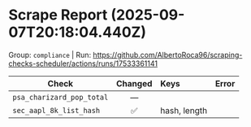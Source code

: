 # Scrape Report (2025-09-07T20:18:04.440Z)

Group: `compliance`  |  Run: https://github.com/AlbertoRoca96/scraping-checks-scheduler/actions/runs/17533361141

| Check | Changed | Keys | Error |
|---|:---:|:--|:--|
| `psa_charizard_pop_total` | — |  |  |
| `sec_aapl_8k_list_hash` | ✅ | hash, length |  |
